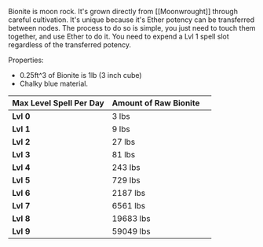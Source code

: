 Bionite is moon rock. It's grown directly from [[Moonwrought]] through careful cultivation.
It's unique because it's Ether potency can be transferred between nodes. The process to do so is simple, you just need to touch them together, and use Ether to do it. You need to expend a Lvl 1 spell slot regardless of the transferred potency. 



Properties:
- 0.25ft^3 of Bionite is 1lb (3 inch cube)
- Chalky blue material. 

| Max Level Spell Per Day | Amount of Raw Bionite |     |
| ----------------------- | --------------------- | --- |
| **Lvl 0**               | 3 lbs                 |     |
| **Lvl 1**               | 9 lbs                 |     |
| **Lvl 2**               | 27 lbs                |     |
| **Lvl 3**               | 81 lbs                |     |
| **Lvl 4**               | 243 lbs               |     |
| **Lvl 5**               | 729 lbs               |     |
| **Lvl 6**               | 2187 lbs              |     |
| **Lvl 7**               | 6561 lbs              |     |
| **Lvl 8**               | 19683 lbs             |     |
| **Lvl 9**               | 59049 lbs             |     |
